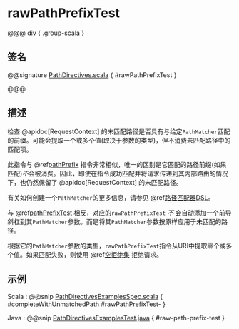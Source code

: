 # rawPathPrefixTest

@@@ div { .group-scala }

## 签名

@@signature [PathDirectives.scala]($akka-http$/akka-http/src/main/scala/akka/http/scaladsl/server/directives/PathDirectives.scala) { #rawPathPrefixTest }

@@@

## 描述

检查 @apidoc[RequestContext] 的未匹配路径是否具有与给定`PathMatcher`匹配的前缀。可能会提取一个或多个值(取决于参数的类型)，但不消费未匹配路径中的匹配项。

此指令与 @ref[pathPrefix](pathPrefix.md) 指令非常相似，唯一的区别是它匹配的路径前缀(如果匹配)*不*会被消费。因此，即使在指令成功匹配并将请求传递到其内部路由的情况下，也仍然保留了 @apidoc[RequestContext] 的未匹配路径。

有关如何创建一个`PathMatcher`的更多信息，请参见 @ref[路径匹配器DSL](../../path-matchers.md)。

与 @ref[pathPrefixTest](pathPrefixTest.md) 相反，对应的`rawPathPrefixTest` *不* 会自动添加一个前导斜杠到其`PathMatcher`参数。而是将其`PathMatcher`参数按原样应用于未匹配的路径。

根据它的`PathMatcher`参数的类型，`rawPathPrefixTest`指令从URI中提取零个或多个值。如果匹配失败，则使用 @ref[空拒绝集](../../rejections.md#empty-rejections) 拒绝请求。

## 示例

Scala
:  @@snip [PathDirectivesExamplesSpec.scala]($test$/scala/docs/http/scaladsl/server/directives/PathDirectivesExamplesSpec.scala) { #completeWithUnmatchedPath #rawPathPrefixTest- }

Java
:  @@snip [PathDirectivesExamplesTest.java]($test$/java/docs/http/javadsl/server/directives/PathDirectivesExamplesTest.java) { #raw-path-prefix-test }
